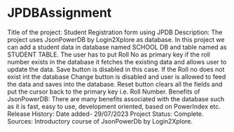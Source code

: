 # JPDBAssignment
Title of the project: Student Registration form using JPDB
Description: The project uses JsonPowerDB by Login2Xplore as database. In this project we can add a student data in database named SCHOOL DB and table named as STUDENT TABLE. The user has to put Roll No as primary key if the roll number exists in the database it fetches the existing data and allows user to update the data. Save button is disabled in this case. If the Roll no does not exist int the database Change button is disabled and user is allowed to feed the data and saves into the database. Reset button clears all the fields and put the cursor back to the primary key i.e. Roll Number.
Benefits of JsonPowerDB: There are many benefits associated with the database such as it is fast, easy to use, development oriented, based on PowerIndex etc.
Release History: Date added- 29/07/2023
Project Status: Complete.
Sources: Introductory course of JsonPowerDb by Login2Xplore.
